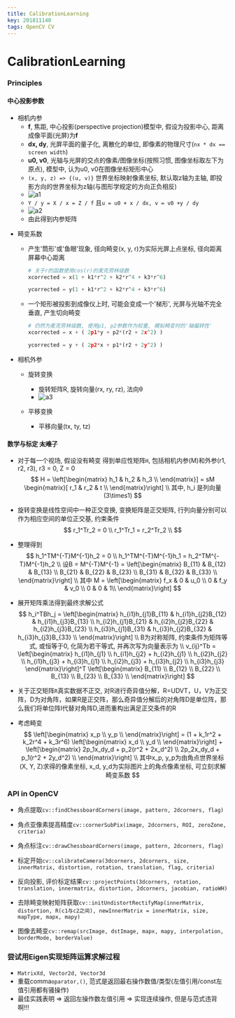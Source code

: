 ```yaml
---
title: CalibrationLearning
key: 201811140
tags: OpenCV CV
---
```


# CalibrationLearning

### Principles

#### 中心投影参数

- 相机内参
   - **f**, 焦距, 中心投影(perspective projection)模型中, 假设为投影中心, 距离成像平面(光屏)为**f**
   - **dx, dy**, 光屏平面的量子化, 离散化的单位, 即像素的物理尺寸(`nx * dx == screen width`)
   - **u0, v0**, 光轴与光屏的交点的像素/图像坐标(按照习惯, 图像坐标取左下为原点), 模型中, 认为u0, v0在图像坐标矩形中心
   - `(x, y, z) => {(u, v)}` 世界坐标映射像素坐标, 默认取z轴为主轴, 即投影方向的世界坐标为z轴(与图形学规定的方向正负相反)
   - ![a1]({{site.url}}/assets/BlogImages/2018-11-14/a1.PNG)
   - `Y / y = X / x = Z / f` 且`u = u0 + x / dx, v = v0 +y / dy`
   - ![a2]({{site.url}}/assets/BlogImages/2018-11-14/a2.PNG)
   - 由此得到内参矩阵
<!--more-->

- 畸变系数

   - 产生'筒形'或'鱼眼'现象, 径向畸变(x, y, r)为实际光屏上点坐标, 径向距离屏幕中心距离 

     ```python
     # 关于r的函数使用cos(r)的麦克劳林级数
     xcorrected = x(1 + k1*r^2 + k2*r^4 + k3*r^6)
     
     ycorrected = y(1 + k1*r^2 + k2*r^4 + k3*r^6)
     ```

   - 一个矩形被投影到成像仪上时, 可能会变成一个'梯形', 光屏与光轴不完全垂直, 产生切向畸变

     ```python
     # 仍然为麦克劳林级数, 使用p1, p2参数作为权重, 模拟畸变时的'轴偏转性'
     xcorrected = x + ( 2p1*y + p2*(r2 + 2x^2) )
     
     ycorrected = y + ( 2p2*x + p1*(r2 + 2y^2) )
     ```

      

- 相机外参

   - 旋转变换
     - 旋转矩阵R, 旋转向量(rx, ry, rz), 法向θ
     - ![a3]({{site.url}}/assets/BlogImages/2018-11-14/a3.PNG)

   - 平移变换
     - 平移向量(tx, ty, tz)

#### 数学与标定 ~~太难了~~
- 对于每一个视场, 假设没有畸变 得到单应性矩阵`H`, 包括相机内参(M)和外参(r1, r2, r3), r3 = 0, Z = 0
$$
H = \left[\begin{matrix}
h_1 & h_2 & h_3 \\
\end{matrix}] = sM
\begin{matrix}[
r_1 & r_2 & t \\
\end{matrix}\right] \\
其中, h_i 是列向量(3\times1)
$$
- 旋转变换是线性空间中一种正交变换, 变换矩阵是正交矩阵, 行列向量分别可以作为相应空间的单位正交基, 约束条件
$$
r_1^Tr_2 = 0 \\
r_1^Tr_1 = r_2^Tr_2 \\
$$
- 整理得到
$$
h_1^TM^{-T}M^{-1}h_2 = 0 \\
h_1^TM^{-T}M^{-1}h_1 = h_2^TM^{-T}M^{-1}h_2 \\
设B = M^{-T}M^{-1} =
\left[\begin{matrix}
B_{11} & B_{12} & B_{13} \\
B_{21} & B_{22} & B_{23} \\
B_{31} & B_{32} & B_{33} \\
\end{matrix}\right] \\
其中 M = 
\left[\begin{matrix}
f_x & 0 & u_0 \\
0 & f_y & v_0 \\
0 & 0 & 1\\
\end{matrix}\right]
$$
- 展开矩阵乘法得到最终求解公式
$$
h_i^TBh_j = 
\left[\begin{matrix}
h_{i1}h_{j1}B_{11} & h_{i1}h_{j2}B_{12} & h_{i1}h_{j3}B_{13} \\
h_{i2}h_{j1}B_{21} & h_{i2}h_{j2}B_{22} & h_{i2}h_{j3}B_{23} \\
h_{i3}h_{j1}B_{31} & h_{i3}h_{j2}B_{32} & h_{i3}h_{j3}B_{33} \\
\end{matrix}\right] \\
B为对称矩阵, 约束条件为矩阵等式, 或恒等于0, 化简为若干等式, 并再次写为向量表示为 \\
v_{ij}^Tb = \left[\begin{matrix}
h_{i1}h_{j1} \\ h_{i1}h_{j2} + h_{i2}h_{j1} \\ h_{i2}h_{j2} \\ h_{i1}h_{j3} + h_{i3}h_{j1} \\ h_{i2}h_{j3} + h_{i3}h_{j2} \\ h_{i3}h_{j3}
\end{matrix}\right]^T
\left[\begin{matrix}
B_{11} \\ B_{12} \\ B_{22} \\ B_{13} \\ B_{23} \\ B_{33} \\
\end{matrix}\right]
$$

- 关于正交矩阵`R`真实数据不正交, 对R进行奇异值分解，R=UDVT，U，V为正交阵，D为对角阵，如果R是正交阵，那么奇异值分解后的对角阵D是单位阵，那么我们将单位阵I代替对角阵D,进而重构出满足正交条件的R
- 考虑畸变
$$
\left[\begin{matrix}
x_p \\
y_p \\
\end{matrix}\right] = 
(1 + k_1r^2 + k_2r^4 + k_3r^6)
\left[\begin{matrix}
x_d \\
y_d \\
\end{matrix}\right] +
\left[\begin{matrix}
2p_1x_dy_d + p_2(r^2 + 2x_d^2) \\
2p_2x_dy_d + p_1(r^2 + 2y_d^2) \\
\end{matrix}\right] \\
其中x_p, y_p为由角点世界坐标(X, Y, Z)求得的像素坐标, x_d, y_d为实际图片上的角点像素坐标, 可立刻求解畸变系数
$$

### API in OpenCV

- 角点提取`cv::findChessboardCorners(image, pattern, 2dcorners, flag)`

- 角点亚像素提高精度`cv::cornerSubPix(image, 2dcorners, ROI, zeroZone, criteria)`

- 角点标注`cv::drawChessboardCorners(image, pattern, 2dcorners, flag)`
- 标定开始`cv::calibrateCamera(3dcorners, 2dcorners, size, innerMatrix, distortion, rotation, translation, flag, criteria)`
- 反向投影, 评价标定结果`cv::projectPoints(3dcorners, rotation, translation, innermatrix, distortion, 2dcorners, jacobian, ratioWH)`
- 去除畸变映射矩阵获取`cv::initUndistortRectifyMap(innerMatrix, distortion, R(c1与c2之间), newInnerMatrix = innerMatrix, size, mapType, mapx, mapy)`
- 图像去畸变`cv::remap(srcImage, dstImage, mapx, mapy, interpolation, borderMode, borderValue)`



### 尝试用Eigen实现矩阵运算求解过程

- `MatrixXd, Vector2d, Vector3d`
- 重载comma`oparator,()`, 范式是返回最右操作数值/类型(左值引用/const左值引用都有骚操作)
- 最佳实践表明 => 返回左操作数左值引用 => 实现连续操作, 但是与范式违背啊!!!